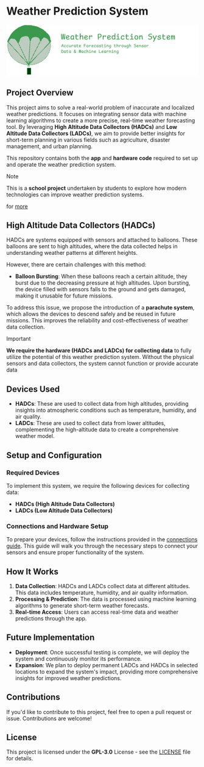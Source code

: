 # Weather Prediction System

![Weather Prediction System](images/README/logo.png)

## Project Overview

This project aims to solve a real-world problem of inaccurate and localized weather predictions. It focuses on integrating sensor data with machine learning algorithms to create a more precise, real-time weather forecasting tool. By leveraging **High Altitude Data Collectors (HADCs)** and **Low Altitude Data Collectors (LADCs)**, we aim to provide better insights for short-term planning in various fields such as agriculture, disaster management, and urban planning.

This repository contains both the **app** and **hardware code** required to set up and operate the weather prediction system.

> [!NOTE]
> This is a **school project** undertaken by students to explore how modern technologies can improve weather prediction systems.
>
> for [more](docs\main.pdf)

## High Altitude Data Collectors (HADCs)

HADCs are systems equipped with sensors and attached to balloons. These balloons are sent to high altitudes, where the data collected helps in understanding weather patterns at different heights.

However, there are certain challenges with this method:

- **Balloon Bursting**: When these balloons reach a certain altitude, they burst due to the decreasing pressure at high altitudes. Upon bursting, the device filled with sensors falls to the ground and gets damaged, making it unusable for future missions.

To address this issue, we propose the introduction of a **parachute system**, which allows the devices to descend safely and be reused in future missions. This improves the reliability and cost-effectiveness of weather data collection.

> [!IMPORTANT]
>
> **We require the hardware (HADCs and LADCs) for collecting data** to fully utilize the potential of this weather prediction system. Without the physical sensors and data collectors, the system cannot function or provide accurate data

## Devices Used

- **HADCs**: These are used to collect data from high altitudes, providing insights into atmospheric conditions such as temperature, humidity, and air quality.
- **LADCs**: These are used to collect data from lower altitudes, complementing the high-altitude data to create a comprehensive weather model.

## Setup and Configuration

### Required Devices

To implement this system, we require the following devices for collecting data:

- **HADCs (High Altitude Data Collectors)**
- **LADCs (Low Altitude Data Collectors)**

### Connections and Hardware Setup

To prepare your devices, follow the instructions provided in the [connections guide](docs/connections.md). This guide will walk you through the necessary steps to connect your sensors and ensure proper functionality of the system.

## How It Works

1. **Data Collection**: HADCs and LADCs collect data at different altitudes. This data includes temperature, humidity, and air quality information.
2. **Processing & Prediction**: The data is processed using machine learning algorithms to generate short-term weather forecasts.
3. **Real-time Access**: Users can access real-time data and weather predictions through the app.

## Future Implementation

- **Deployment**: Once successful testing is complete, we will deploy the system and continuously monitor its performance.
- **Expansion**: We plan to deploy permanent LADCs and HADCs in selected locations to expand the system's impact, providing more comprehensive insights for improved weather predictions.

## Contributions

If you'd like to contribute to this project, feel free to open a pull request or issue. Contributions are welcome!

## License

This project is licensed under the **GPL-3.0** License - see the [LICENSE](LICENSE) file for details.
